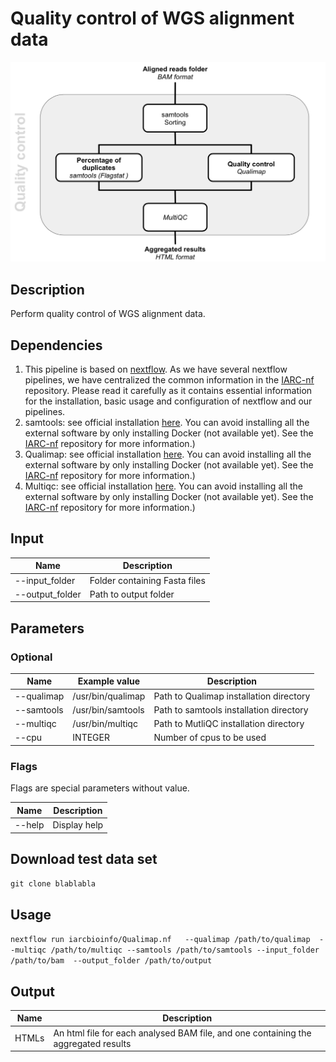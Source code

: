 # Quality control of WGS alignment data #

![Image Qualimap](https://github.com/ImaneLboukili/WGS_analysis/blob/master/Qualimap/Qualimap-nf.png)

## Description ##

Perform quality control of WGS alignment data. 

## Dependencies ##

1. This pipeline is based on [nextflow](https://www.nextflow.io). As we have several nextflow pipelines, we have centralized the common information in the [IARC-nf](https://github.com/IARCbioinfo/IARC-nf) repository. Please read it carefully as it contains essential information for the installation, basic usage and configuration of nextflow and our pipelines.
2. samtools: see official installation [here](http://www.htslib.org). You can avoid installing all the external software by only installing Docker (not available yet). See the [IARC-nf](https://github.com/IARCbioinfo/IARC-nf) repository for more information.)
3. Qualimap: see official installation [here](http://qualimap.bioinfo.cipf.es). You can avoid installing all the external software by only installing Docker (not available yet). See the [IARC-nf](https://github.com/IARCbioinfo/IARC-nf) repository for more information.)
4. Multiqc: see official installation [here](http://multiqc.info). You can avoid installing all the external software by only installing Docker (not available yet). See the [IARC-nf](https://github.com/IARCbioinfo/IARC-nf) repository for more information.)

## Input ##

**Name**        | **Description**
--------------- | -------------
--input_folder  |  Folder containing Fasta files
--output_folder |  Path to output folder

## Parameters ##

### Optional ###

**Name**          | **Example value** | **Description**
------------------| ------------------| ------------------
--qualimap        | /usr/bin/qualimap | Path to Qualimap installation directory
--samtools        | /usr/bin/samtools | Path to samtools installation directory
--multiqc         | /usr/bin/multiqc  | Path to MutliQC installation directory
--cpu             | INTEGER           | Number of cpus to be used

### Flags ###

Flags are special parameters without value.

**Name**      | **Description**
------------- | -------------
--help        | Display help

## Download test data set ##

`git clone blablabla`

## Usage ##
`nextflow run iarcbioinfo/Qualimap.nf   --qualimap /path/to/qualimap  --multiqc /path/to/multiqc --samtools /path/to/samtools --input_folder /path/to/bam  --output_folder /path/to/output`

## Output ## 


**Name**        | **Description**
--------------- | -------------
HTMLs           | An html file for each analysed BAM file, and one containing the aggregated results

